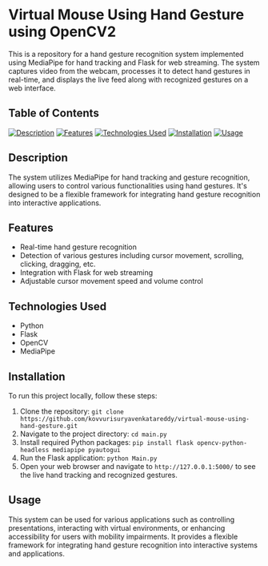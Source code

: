 # Virtual Mouse Using Hand Gesture using OpenCV2

This is a repository for a hand gesture recognition system implemented using MediaPipe for hand tracking and Flask for web streaming. The system captures video from the webcam, processes it to detect hand gestures in real-time, and displays the live feed along with recognized gestures on a web interface.

## Table of Contents

[![Description](https://placehold.it/150x50/ffbe0b/fff?text=Description)](#description)
[![Features](https://placehold.it/150x50/fb5607/fff?text=Features)](#features)
[![Technologies Used](https://placehold.it/150x50/ff006e/000?text=Technologies_Used)](#technologies-used)
[![Installation](https://placehold.it/150x50/8338ec/fff?text=Installation)](#installation)
[![Usage](https://placehold.it/150x50/3a86ff/fff?text=Usage)](#usage)

## Description

The system utilizes MediaPipe for hand tracking and gesture recognition, allowing users to control various functionalities using hand gestures. It's designed to be a flexible framework for integrating hand gesture recognition into interactive applications.

## Features

- Real-time hand gesture recognition
- Detection of various gestures including cursor movement, scrolling, clicking, dragging, etc.
- Integration with Flask for web streaming
- Adjustable cursor movement speed and volume control

## Technologies Used

- Python
- Flask
- OpenCV
- MediaPipe

## Installation

To run this project locally, follow these steps:

1. Clone the repository: `git clone https://github.com/kovvurisuryavenkatareddy/virtual-mouse-using-hand-gesture.git`
2. Navigate to the project directory: `cd main.py`
3. Install required Python packages: `pip install flask opencv-python-headless mediapipe pyautogui`
4. Run the Flask application: `python Main.py`
5. Open your web browser and navigate to `http://127.0.0.1:5000/` to see the live hand tracking and recognized gestures.

## Usage

This system can be used for various applications such as controlling presentations, interacting with virtual environments, or enhancing accessibility for users with mobility impairments. It provides a flexible framework for integrating hand gesture recognition into interactive systems and applications.
